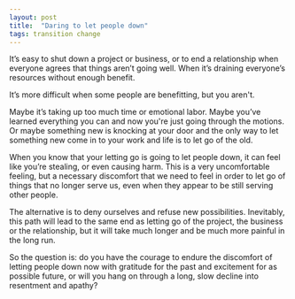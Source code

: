 ```yaml
---
layout: post
title:  "Daring to let people down"
tags: transition change
---
```


It’s easy to shut down a project or business, or to end a relationship when everyone agrees that things aren’t going well. When it’s draining everyone’s resources without enough benefit.

It’s more difficult when some people are benefitting, but you aren't.

Maybe it’s taking up too much time or emotional labor. Maybe you’ve learned everything you can and now you're just going through the motions. Or maybe something new is knocking at your door and the only way to let something new come in to your work and life is to let go of the old.

When you know that your letting go is going to let people down, it can feel like you’re stealing, or even causing harm. This is a very uncomfortable feeling, but a necessary discomfort that we need to feel in order to let go of things that no longer serve us, even when they appear to be still serving other people.

The alternative is to deny ourselves and refuse new possibilities. Inevitably, this path will lead to the same end as letting go of the project, the business or the relationship, but it will take much longer and be much more painful in the long run.

So the question is: do you have the courage to endure the discomfort of letting people down now with gratitude for the past and excitement for as possible future, or will you hang on through a long, slow decline into resentment and apathy?